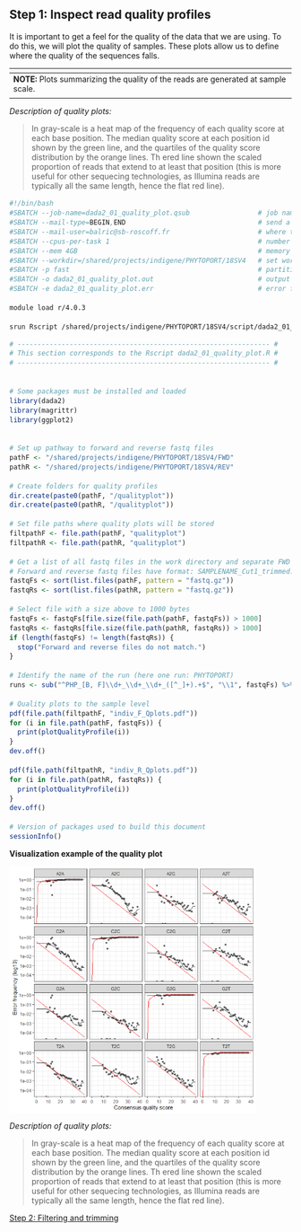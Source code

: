 ## **Step 1: Inspect read quality profiles**
It is important to get a feel for the quality of the data that we are using. To do this, we will plot the quality of samples. These plots allow us to define where the quality of the sequences falls.

| <span> |
| :------------------------------------------------------------------------------------------------------------ |
| **NOTE:** Plots summarizing the quality of the reads are generated at sample scale. |
| <sapn> |
  
  *Description of quality plots:*
  >In gray-scale is a heat map of the frequency of each quality score at each base position. The median quality score at each position id shown by the green line, and the quartiles of the quality score distribution by the orange lines. Th ered line shown the scaled proportion of reads that extend to at least that position (this is more useful for other sequecing technologies, as Illumina reads are typically all the same length, hence the flat red line).

```bash
#!/bin/bash
#SBATCH --job-name=dada2_01_quality_plot.qsub                 # job name
#SBATCH --mail-type=BEGIN,END                                 # send a mail at the begining/end of job
#SBATCH --mail-user=balric@sb-roscoff.fr                      # where to send mail
#SBATCH --cpus-per-task 1                                     # number of CPUs required per task
#SBATCH --mem 4GB                                             # memory per processor
#SBATCH --workdir=/shared/projects/indigene/PHYTOPORT/18SV4   # set working directory
#SBATCH -p fast                                               # partition
#SBATCH -o dada2_01_quality_plot.out                          # output file
#SBATCH -e dada2_01_quality_plot.err                          # error file

module load r/4.0.3

srun Rscript /shared/projects/indigene/PHYTOPORT/18SV4/script/dada2_01_quality_plot.R
```

```r
# --------------------------------------------------------------- #
# This section corresponds to the Rscript dada2_01_quality_plot.R #
# --------------------------------------------------------------- #


# Some packages must be installed and loaded
library(dada2)
library(magrittr)
library(ggplot2)


# Set up pathway to forward and reverse fastq files
pathF <- "/shared/projects/indigene/PHYTOPORT/18SV4/FWD" 
pathR <- "/shared/projects/indigene/PHYTOPORT/18SV4/REV"

# Create folders for quality profiles
dir.create(paste0(pathF, "/qualityplot"))
dir.create(paste0(pathR, "/qualityplot"))

# Set file paths where quality plots will be stored
filtpathF <- file.path(pathF, "qualityplot") 
filtpathR <- file.path(pathR, "qualityplot")

# Get a list of all fastq files in the work directory and separate FWD and REV 
# Forward and reverse fastq files have format: SAMPLENAME_Cut1_trimmed.fastq.gz and SAMPLENAME_Cut2_trimmed.fastq.gz
fastqFs <- sort(list.files(pathF, pattern = "fastq.gz"))
fastqRs <- sort(list.files(pathR, pattern = "fastq.gz"))

# Select file with a size above to 1000 bytes
fastqFs <- fastqFs[file.size(file.path(pathF, fastqFs)) > 1000]
fastqRs <- fastqRs[file.size(file.path(pathR, fastqRs)) > 1000]
if (length(fastqFs) != length(fastqRs)) {
  stop("Forward and reverse files do not match.")
}

# Identify the name of the run (here one run: PHYTOPORT)
runs <- sub("^PHP_[B, F]\\d+_\\d+_\\d+_([^_]+).+$", "\\1", fastqFs) %>% unique

# Quality plots to the sample level
pdf(file.path(filtpathF, "indiv_F_Qplots.pdf"))
for (i in file.path(pathF, fastqFs)) {
  print(plotQualityProfile(i))
}
dev.off()

pdf(file.path(filtpathR, "indiv_R_Qplots.pdf"))
for (i in file.path(pathR, fastqRs)) {
  print(plotQualityProfile(i))
}
dev.off()

# Version of packages used to build this document
sessionInfo()
```
**Visualization example of the quality plot**

<img src="./figures/errF_PHYTOPORT_Cut1.png" align="center" alt="" width="440" />

*Description of quality plots:*
>In gray-scale is a heat map of the frequency of each quality score at each base position. The median quality score at each position id shown by the green line, and the quartiles of the quality score distribution by the orange lines. Th ered line shown the scaled proportion of reads that extend to at least that position (this is more useful for other sequecing technologies, as Illumina reads are typically all the same length, hence the flat red line).


[Step 2: Filtering and trimming](https://github.com/benalric/Metab_pipeline_v2/tree/main/src/scripts/dada2_filtering_trimming.md)
